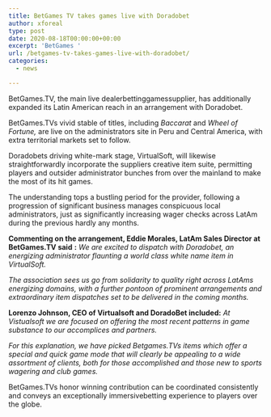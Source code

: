 ```yaml
---
title: BetGames TV takes games live with Doradobet
author: xforeal 
type: post
date: 2020-08-18T00:00:00+00:00
excerpt: 'BetGames '
url: /betgames-tv-takes-games-live-with-doradobet/
categories:
  - news

---
```

BetGames.TV, the main live dealerbettinggamessupplier, has additionally expanded its Latin American reach in an arrangement with Doradobet. 

BetGames.TVs vivid stable of titles, including _Baccarat_ and _Wheel of Fortune,_ are live on the administrators site in Peru and Central America, with extra territorial markets set to follow. 

Doradobets driving white-mark stage, VirtualSoft, will likewise straightforwardly incorporate the suppliers creative item suite, permitting players and outsider administrator bunches from over the mainland to make the most of its hit games. 

The understanding tops a bustling period for the provider, following a progression of significant business manages conspicuous local administrators, just as significantly increasing wager checks across LatAm during the previous hardly any months. 

**Commenting on the arrangement, Eddie Morales, LatAm Sales Director at BetGames.TV said** **:** _We are excited to dispatch with Doradobet, an energizing administrator flaunting a world class white name item in VirtualSoft._ 

_The association sees us go from solidarity to quality right across LatAms energizing domains, with a further pontoon of prominent arrangements and extraordinary item dispatches set to be delivered in the coming months._ 

**Lorenzo Johnson, CEO of Virtualsoft and DoradoBet included:** _At Vistualsoft we are focused on offering the most recent patterns in game substance to our accomplices and partners._ 

_For this explanation, we have picked Betgames.TVs items which offer a special and quick game mode that will clearly be appealing to a wide assortment of clients, both for those accomplished and those new to sports wagering and club games._ 

BetGames.TVs honor winning contribution can be coordinated consistently and conveys an exceptionally immersivebetting experience to players over the globe.